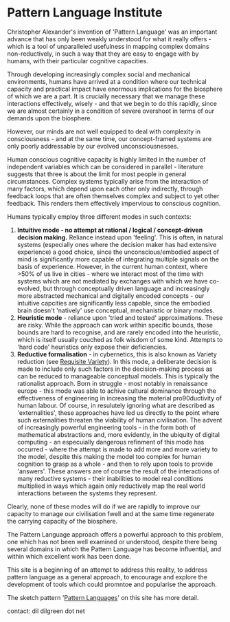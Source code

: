 # Pattern Language Institute

Christopher Alexander's invention  of 'Pattern Language' was an important advance that has only been weakly understood for what it really offers - which is a tool of unparalleled usefulness in mapping complex domains non-reductively, in such a way that they are easy to engage with by humans, with their particular cognitive capacities.

Through developing increasingly complex social and mechanical environments, humans have arrived at a condition where our technical capacity and practical impact have enormous implications for the biosphere of which we are a part. It is crucially necessary that we manage these interactions effectively, wisely - and that we begin to do this rapidly, since we are almost certainly in a condition of severe overshoot in terms of our demands upon the biosphere.

However, our minds are not well equipped to deal with complexity in consciousness - and at the same time, our concept-framed systems are only poorly addressable by our evolved unconsciousnesses.

Human conscious cognitive capacity is highly limited in the number of independent variables which can be considered in parallel - literature suggests that three is about the limit for most people in general circumstances. Complex systems typically arise from the interaction of many factors, which depend upon each other only indirectly, through feedback loops that are often themselves complex and subject to yet other feedback. This renders them effectively impervious to conscious cognition.

Humans typically employ three different modes in such contexts:

1. **Intuitive mode - no attempt at rational / logical / concept-driven decision making.** Reliance instead upon 'feeling'. This is often, in natural systems (especially ones where the decision maker has had  extensive experience) a good choice, since the unconscious/embodied aspect of mind is significantly more capable of integrating multiple signals on the basis of experience. However, in the current human context, where >50% of us live in cities - where we interact most of the time with systems which are not mediated by exchanges with which we have co-evolved, but through conceptually driven language and increasingly more abstracted mechanical and digitally encoded concepts - our intuitive capcities are significantly less capable, since the embodied brain doesn't 'natively' use conceptual, mechanistic or binary modes.
1. **Heuristic mode** - reliance upon 'tried and tested' approximations. These are risky. While the approach can work within specific bounds, those bounds are hard to recognise, and are rarely encoded into the heuristic, which is itself usually couched as folk wisdom of some kind. Attempts to 'hard code' heuristics only expose their deficiencies.
1. **Reductive formalisation** - in cybernetics, this is also known as Variety reduction (see [Requisite Variety](https://en.wikipedia.org/wiki/Variety_(cybernetics))). In this mode, a deliberate decision is made to include only such factors in the decision-making process as can be reduced to manageable conceptual models. This is typically the rationalist approach. Born in struggle - most notably in renaissance europe - this mode was able to achive cultural dominance through the effectiveness of engineering in increasing the material pro90ductivity of human labour. Of course, in resulutely ignoring what are described as 'externalities', these approaches have led us directly to the point where such externalities threaten the viability of human civilisation. The advent of increasingly powerful engineering tools - in the form both of mathematical abstractions and, more evidently, in the ubiquity of digital computing - an especuially dangerous refinment of this mode has occurred - where the attempt is made to add more and more variety to the model, despite this making the model too complex for human cognition to grasp as a whole - and then to rely upon tools to provide 'answers'. These answers are of course the result of the interactions of many reductive systems - their inabilities to model real conditions multiplied in ways which again only reductively map the real world interactions between the systems they represent.

Clearly, none of these modes will do if we are rapidly to improve our capacity to manage our civilisation fwell and at the same time regenerate the carrying capacity of the biosphere.

The Pattern Language approach offers a powerful approach to this problem, one which has not been well examined or understood, despite there being several domains in which the Pattern Language has become influential, and within which excellent work has been done.

This site is a beginning of an attempt to address this reality, to address pattern language as a general approach, to encourage and explore the development of tools which could promntoe and popularise the approach.

The sketch pattern '[Pattern Languages](https://www.patternlanguage.institute/pattern_languages)' on this site has more detail.

contact: dil <at> dilgreen dot net

